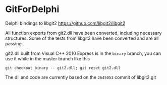 GitForDelphi 
=================================
Delphi bindings to libgit2 <https://github.com/libgit2/libgit2>


All function exports from git2.dll have been converted, including
necessary structures. Some of the tests from libgit2 have been
converted and are all passing.

git2.dll built from Visual C++ 2010 Express is in the `binary` branch,
you can use it while in the master branch like this

    git checkout binary -- git2.dll; git reset git2.dll

The dll and code are currently based on the `2645053` commit of libgit2.git

